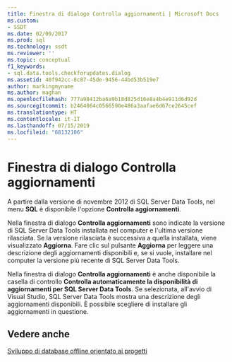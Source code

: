 ```yaml
---
title: Finestra di dialogo Controlla aggiornamenti | Microsoft Docs
ms.custom:
- SSDT
ms.date: 02/09/2017
ms.prod: sql
ms.technology: ssdt
ms.reviewer: ''
ms.topic: conceptual
f1_keywords:
- sql.data.tools.checkforupdates.dialog
ms.assetid: 40f942cc-8c87-45de-9456-44bd53b519e7
author: markingmyname
ms.author: maghan
ms.openlocfilehash: 777a98412ba6a9b18d825d16e8a4b4e911d6d92d
ms.sourcegitcommit: b2464064c0566590e486a3aafae6d67ce2645cef
ms.translationtype: HT
ms.contentlocale: it-IT
ms.lasthandoff: 07/15/2019
ms.locfileid: "68132106"
---
```

# <a name="check-for-updates-dialog-box"></a>Finestra di dialogo Controlla aggiornamenti
A partire dalla versione di novembre 2012 di SQL Server Data Tools, nel menu **SQL** è disponibile l'opzione **Controlla aggiornamenti**.  
  
Nella finestra di dialogo **Controlla aggiornamenti** sono indicate la versione di SQL Server Data Tools installata nel computer e l'ultima versione rilasciata. Se la versione rilasciata è successiva a quella installata, viene visualizzato **Aggiorna**. Fare clic sul pulsante **Aggiorna** per leggere una descrizione degli aggiornamenti disponibili e, se si vuole, installare nel computer la versione più recente di SQL Server Data Tools.  
  
Nella finestra di dialogo **Controlla aggiornamenti** è anche disponibile la casella di controllo **Controlla automaticamente la disponibilità di aggiornamenti per SQL Server Data Tools**. Se selezionata, all'avvio di Visual Studio, SQL Server Data Tools mostra una descrizione degli aggiornamenti disponibili. È possibile scegliere di installare gli aggiornamenti in questione.  
  
## <a name="see-also"></a>Vedere anche  
[Sviluppo di database offline orientato ai progetti](../ssdt/project-oriented-offline-database-development.md)  
  
